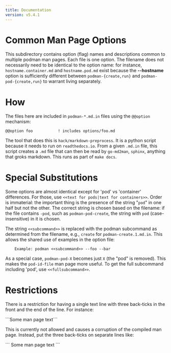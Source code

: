 ```yaml
---
title: Documentation
version: v5.4.1
---
```


Common Man Page Options
=======================

This subdirectory contains option (flag) names and descriptions
common to multiple podman man pages. Each file is one option. The
filename does not necessarily need to be identical to the option
name: for instance, `hostname.container.md` and `hostname.pod.md`
exist because the **--hostname** option is sufficiently different
between `podman-{create,run}` and `podman-pod-{create,run}` to
warrant living separately.

How
===

The files here are included in `podman-*.md.in` files using the `@@option`
mechanism:

```
@@option foo           ! includes options/foo.md
```

The tool that does this is `hack/markdown-preprocess`. It is a python
script because it needs to run on `readthedocs.io`. From a given `.md.in`
file, this script creates a `.md` file that can then be read by
`go-md2man`, `sphinx`, anything that groks markdown. This runs as
part of `make docs`.

Special Substitutions
=====================

Some options are almost identical except for 'pod' vs 'container'
differences. For those, use `<<text for pods|text for containers>>`.
Order is immaterial: the important thing is the presence of the
string "`pod`" in one half but not the other. The correct string
is chosen based on the filename: if the file contains `-pod`,
such as `podman-pod-create`, the string with `pod` (case-insensitive)
in it is chosen.

The string `<<subcommand>>` is replaced with the podman subcommand
as determined from the filename, e.g., `create` for `podman-create.1.md.in`.
This allows the shared use of examples in the option file:
```
    Example: podman <<subcommand>> --foo --bar
```
As a special case, `podman-pod-X` becomes just `X` (the "pod" is removed).
This makes the `pod-id-file` man page more useful. To get the full
subcommand including 'pod', use `<<fullsubcommand>>`.

Restrictions
============

There is a restriction for having a single text line with three
back-ticks in the front and the end of the line.  For instance:

\`\`\`Some man page text\`\`\`

This is currently not allowed and causes a corruption of the
compiled man page.  Instead, put the three back-ticks on separate
lines like:

\`\`\`
Some man page text
\`\`\`
